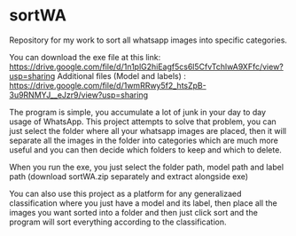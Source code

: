 # sortWA
Repository for my work to sort all whatsapp images into specific categories.

You can download the exe file at this link: https://drive.google.com/file/d/1n1plG2hiEagf5cs6l5CfvTchlwA9XFfc/view?usp=sharing
Additional files (Model and labels) : https://drive.google.com/file/d/1wmRRwy5f2_htsZpB-3u9RNMYJ__eJzr9/view?usp=sharing


The program is simple, you accumulate a lot of junk in your day to day usage of WhatsApp. This project attempts to solve that problem, you can just select the folder where
all your whatsapp images are placed, then it will separate all the images in the folder into categories which are much more useful and you can then decide which folders to keep and which to delete.

When you run the exe, you just select the folder path, model path and label path (download sortWA.zip separately and extract alongside exe)

You can also use this project as a platform for any generalizaed classification where you just have a model and its label, then place all the images you want sorted into a folder and 
then just click sort and the program will sort everything according to the classification.
